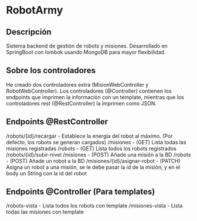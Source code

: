 # RobotArmy

## Descripción
Sistema backend de gestión de robots y misiones. Desarrollado en SpringBoot con lombok usando MongoDB para mayor flexibilidad.

## Sobre los controladores
He creado dos controladores extra (MisionWebController y RobotWebController). Los controladores (@Controller) contienen los endpoints que imprimen la información con un template, mientras que los controladores rest (@RestController) la imprimen como JSON.

## Endpoints @RestController
/robots/{id}/recargar - Establece la energía del robot al máximo. (Por defecto, los robots se generan cargados)
/misiones - (GET) Lista todas las misiones registradas
/robots - (GET) Lista todos los robots registrados
/robots/{id}/subir-nivel
/misiones - (POST) Añade una misión a la BD
/robots - (POST) Añade un robot a la BD
/misiones/{id}/asignar-robot - (PATCH) Asigna un robot a una misión, se le debe pasar la id de la misión, y en el body un String con la id del robot

## Endpoints @Controller (Para templates)
/robots-vista - Lista todos los robots con template
/misiones-vista - Lista todas las misiones con template